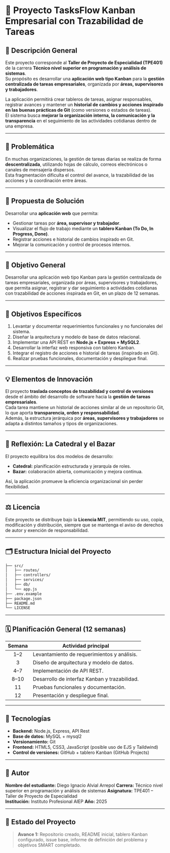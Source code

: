 # 🧩 Proyecto TasksFlow Kanban Empresarial con Trazabilidad de Tareas

## 📘 Descripción General

Este proyecto corresponde al **Taller de Proyecto de Especialidad (TPE401)** de la carrera **Técnico nivel superior en programación y análisis de sistemas**.  
Su propósito es desarrollar una **aplicación web tipo Kanban** para la **gestión centralizada de tareas empresariales**, organizada por **áreas, supervisores y trabajadores**.

La aplicación permitirá crear tableros de tareas, asignar responsables, registrar avances y mantener un **historial de cambios y acciones inspirado en las buenas prácticas de Git** (como versiones o estados de tareas).  
El sistema busca **mejorar la organización interna, la comunicación y la transparencia** en el seguimiento de las actividades cotidianas dentro de una empresa.

---

## 🧠 Problemática

En muchas organizaciones, la gestión de tareas diarias se realiza de forma **descentralizada**, utilizando hojas de cálculo, correos electrónicos o canales de mensajería dispersos.  
Esta fragmentación dificulta el control del avance, la trazabilidad de las acciones y la coordinación entre áreas.

---

## 🚀 Propuesta de Solución

Desarrollar una **aplicación web** que permita:
- Gestionar tareas por **área, supervisor y trabajador**.
- Visualizar el flujo de trabajo mediante un **tablero Kanban (To Do, In Progress, Done)**.
- Registrar acciones e historial de cambios inspirado en Git.
- Mejorar la comunicación y control de procesos internos.

---

## 🎯 Objetivo General

Desarrollar una aplicación web tipo Kanban para la gestión centralizada de tareas empresariales, organizada por áreas, supervisores y trabajadores, que permita asignar, registrar y dar seguimiento a actividades cotidianas con trazabilidad de acciones inspirada en Git, en un plazo de 12 semanas.

---

## 🎯 Objetivos Específicos

1. Levantar y documentar requerimientos funcionales y no funcionales del sistema.  
2. Diseñar la arquitectura y modelo de base de datos relacional.  
3. Implementar una API REST en **Node.js + Express + MySQL2**.  
4. Desarrollar la interfaz web responsiva con tablero Kanban.  
5. Integrar el registro de acciones e historial de tareas (inspirado en Git).  
6. Realizar pruebas funcionales, documentación y despliegue final.

---

## 💡 Elementos de Innovación

El proyecto **traslada conceptos de trazabilidad y control de versiones** desde el ámbito del desarrollo de software hacia la **gestión de tareas empresariales**.  
Cada tarea mantiene un historial de acciones similar al de un repositorio Git, lo que aporta **transparencia, orden y responsabilidad**.  
Además, la estructura jerárquica por **áreas, supervisores y trabajadores** se adapta a distintos tamaños y tipos de organizaciones.

---

## 🧩 Reflexión: La Catedral y el Bazar

El proyecto equilibra los dos modelos de desarrollo:
- **Catedral:** planificación estructurada y jerarquía de roles.  
- **Bazar:** colaboración abierta, comunicación y mejora continua.  

Así, la aplicación promueve la eficiencia organizacional sin perder flexibilidad.

---

## ⚖️ Licencia

Este proyecto se distribuye bajo la **Licencia MIT**, permitiendo su uso, copia, modificación y distribución, siempre que se mantenga el aviso de derechos de autor y exención de responsabilidad.

---

## 🗂️ Estructura Inicial del Proyecto

```bash
├── src/
│   ├── routes/
│   ├── controllers/
│   ├── services/
│   ├── db/
│   └── app.js
├── .env.example
├── package.json
├── README.md
└── LICENSE
```

---

## 🗓️ Planificación General (12 semanas)

| Semana | Actividad principal |
|:-------:|---------------------|
| 1–2 | Levantamiento de requerimientos y análisis. |
| 3 | Diseño de arquitectura y modelo de datos. |
| 4–7 | Implementación de API REST. |
| 8–10 | Desarrollo de interfaz Kanban y trazabilidad. |
| 11 | Pruebas funcionales y documentación. |
| 12 | Presentación y despliegue final. |

---

## 🧰 Tecnologías

- **Backend:** Node.js, Express, API Rest  
- **Base de datos:** MySQL + mysql2  
- **Versionamiento:** Git  
- **Frontend:** HTML5, CSS3, JavaScript (posible uso de EJS y Taildwind)  
- **Control de versiones:** GitHub + tablero Kanban (GitHub Projects)  

---

## 👥 Autor

**Nombre del estudiante:** Diego Ignacio Alvial Arrepol 
**Carrera:** Técnico nivel superior en programación y análisis de sistemas 
**Asignatura:** TPE401 – Taller de Proyecto de Especialidad  
**Institución:** Instituto Profesional AIEP 
**Año:** 2025  

---

## 🧩 Estado del Proyecto

> **Avance 1:** Repositorio creado, README inicial, tablero Kanban configurado, issue base, informe de definición del problema y objetivos SMART completado.
